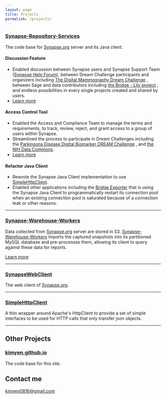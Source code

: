 ```yaml
---
layout: page
title: Projects
permalink: /projects/
---
```


### [Synapse-Repository-Services](https://github.com/Sage-Bionetworks/Synapse-Repository-Services) 
The code base for [Synapse.org](https://www.synapse.org/) server and its Java client.

#### Discussion Feature
* Enabled discussion between Synapse users and Synapse Support Team ([Synapse Help Forum](https://www.synapse.org/#!SynapseForum:default)), between
Dream Challenge participants and organizers including [The Digital Mammography Dream Challenge](https://www.synapse.org/#!Synapse:syn4224222/discussion/default) , between Sage and data contributors including  [the Bridge - Lily project](https://www.synapse.org/#!Synapse:syn6101466/discussion/default) , and endless possibilities in every single projects created and shared by users.
* [Learn more](http://hud.rel.rest.doc.sagebase.org.s3-website-us-east-1.amazonaws.com/#org.sagebionetworks.repo.web.controller.DiscussionController)

#### Access Control Tool
* Enabled the Access and Compliance Team to manage the terms and requirements, to track, review, reject,
and grant access to a group of users within Synapse.
* Streamlined the process to participate in Dream Challenges including the [Parkinsons Disease Digital
Biomarker DREAM Challenge](https://www.synapse.org/#!Synapse:syn8717496/wiki/422884) , and [the NIH Data Commons](https://www.youtube.com/watch?v=P0bYDI2QHZM&t=24s).
* [Learn more](http://hud.rel.rest.doc.sagebase.org.s3-website-us-east-1.amazonaws.com/#org.sagebionetworks.repo.web.controller.DataAccessController)

#### Refactor Java Client
* Rewrote the Synapse Java Client implementation to use [SimpleHttpClient](https://github.com/Sage-Bionetworks/SimpleHttpClient).
* Enabled other applications including the [Bridge Exporter](https://github.com/Sage-Bionetworks/Bridge-Exporter) that is using the Synapse Java Client to programmatically restart its connection pool when an existing connection pool is saturated because of a connection leak or other reasons.


***


### [Synapse-Warehouse-Workers](https://github.com/Sage-Bionetworks/Synapse-Warehouse-Workers)
Data collected from [Synapse.org](https://www.synapse.org/) server are stored in S3. [Synapse-Warehouse-Workers](https://github.com/Sage-Bionetworks/Synapse-Warehouse-Workers) imports the captured snapshots into its partitioned MySQL database and pre-processes them, allowing its client to query against these data for reports.

[Learn more](https://sagebionetworks.jira.com/wiki/spaces/DW/pages/82116618/MySQL+Data+Warehouse)


***


### [SynapseWebClient](https://github.com/Sage-Bionetworks/SynapseWebClient)
The web client of [Synapse.org](https://www.synapse.org/).


***


### [SimpleHttpClient](https://github.com/Sage-Bionetworks/SimpleHttpClient)
A thin wrapper around Apache's HttpClient to provide a set of simple interfaces to be used for HTTP calls that only transfer json objects.


***


## Other Projects

### [kimyen.github.io](https://github.com/kimyen/kimyen.github.io)
The code base for this site.

## Contact me

[kimyen0816@gmail.com](mailto:kimyen0816@gmail.com)
